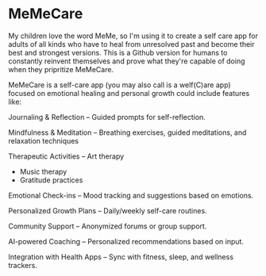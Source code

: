 # MeMeCare
My children love the word MeMe, so I'm using it to create a self care app for adults of all kinds who have to heal from unresolved past and become their best and strongest versions. This is a Github version for humans to constantly reinvent themselves and prove what they're capable of doing when they pripritize MeMeCare. 

MeMeCare is a self-care app (you may also call is a welf(C)are app) focused on emotional healing and personal growth could include features like:

Journaling & Reflection
  – Guided prompts for self-reflection.

Mindfulness & Meditation
  – Breathing exercises, guided meditations, and relaxation techniques

Therapeutic Activities
  – Art therapy
  - Music therapy
  - Gratitude practices

Emotional Check-ins
  – Mood tracking and suggestions based on emotions.

Personalized Growth Plans
  – Daily/weekly self-care routines.

Community Support
  – Anonymized forums or group support.

AI-powered Coaching
  – Personalized recommendations based on input.

Integration with Health Apps
  – Sync with fitness, sleep, and wellness trackers.
